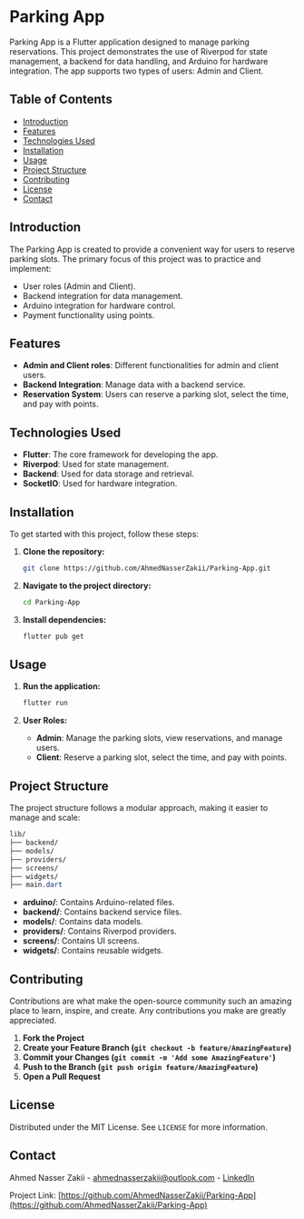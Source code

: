 
# Parking App

Parking App is a Flutter application designed to manage parking reservations. This project demonstrates the use of Riverpod for state management, a backend for data handling, and Arduino for hardware integration. The app supports two types of users: Admin and Client.

## Table of Contents

- [Introduction](#introduction)
- [Features](#features)
- [Technologies Used](#technologies-used)
- [Installation](#installation)
- [Usage](#usage)
- [Project Structure](#project-structure)
- [Contributing](#contributing)
- [License](#license)
- [Contact](#contact)

## Introduction

The Parking App is created to provide a convenient way for users to reserve parking slots. The primary focus of this project was to practice and implement:
- User roles (Admin and Client).
- Backend integration for data management.
- Arduino integration for hardware control.
- Payment functionality using points.

## Features

- **Admin and Client roles**: Different functionalities for admin and client users.
- **Backend Integration**: Manage data with a backend service.
- **Reservation System**: Users can reserve a parking slot, select the time, and pay with points.

## Technologies Used

- **Flutter**: The core framework for developing the app.
- **Riverpod**: Used for state management.
- **Backend**: Used for data storage and retrieval.
- **SocketIO**: Used for hardware integration.

## Installation

To get started with this project, follow these steps:

1. **Clone the repository:**
   ```bash
   git clone https://github.com/AhmedNasserZakii/Parking-App.git
   ```

2. **Navigate to the project directory:**
   ```bash
   cd Parking-App
   ```

3. **Install dependencies:**
   ```bash
   flutter pub get
   ```

## Usage

1. **Run the application:**
   ```bash
   flutter run
   ```

2. **User Roles:**
   - **Admin**: Manage the parking slots, view reservations, and manage users.
   - **Client**: Reserve a parking slot, select the time, and pay with points.

## Project Structure

The project structure follows a modular approach, making it easier to manage and scale:

```css
lib/
├── backend/
├── models/
├── providers/
├── screens/
├── widgets/
├── main.dart
```
- **arduino/**: Contains Arduino-related files.
- **backend/**: Contains backend service files.
- **models/**: Contains data models.
- **providers/**: Contains Riverpod providers.
- **screens/**: Contains UI screens.
- **widgets/**: Contains reusable widgets.

## Contributing

Contributions are what make the open-source community such an amazing place to learn, inspire, and create. Any contributions you make are greatly appreciated.

1. **Fork the Project**
2. **Create your Feature Branch (`git checkout -b feature/AmazingFeature`)**
3. **Commit your Changes (`git commit -m 'Add some AmazingFeature'`)**
4. **Push to the Branch (`git push origin feature/AmazingFeature`)**
5. **Open a Pull Request**

## License

Distributed under the MIT License. See `LICENSE` for more information.

## Contact

Ahmed Nasser Zakii - ahmednasserzakii@outlook.com - [LinkedIn](https://linkedin.com/in/ahmednasserzakii)

Project Link: [https://github.com/AhmedNasserZakii/Parking-App](https://github.com/AhmedNasserZakii/Parking-App)
